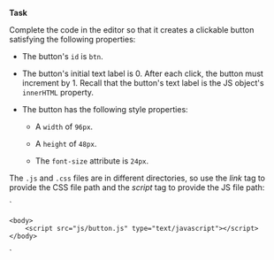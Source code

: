 **Task**

Complete the code in the editor so that it creates a clickable button satisfying the following properties:

- The button's `id` is `btn`.

- The button's initial text label is 0. After each click, the button must increment by 1. Recall that the button's text label is the JS object's `innerHTML` property.

- The button has the following style properties:

    - A `width` of `96px`.

    - A `height` of `48px`.

    - The `font-size` attribute is `24px`.

The `.js` and `.css` files are in different directories, so use the _link_ tag to provide the CSS file path and the _script_ tag to provide the JS file path:

`<!DOCTYPE html>
<html>
    <head>
        <link rel="stylesheet" href="css/button.css" type="text/css">
    </head>
    
    <body>
    	<script src="js/button.js" type="text/javascript"></script>
    </body>
</html>`